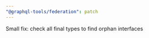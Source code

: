 ```yaml
---
"@graphql-tools/federation": patch
---
```


Small fix: check all final types to find orphan interfaces
